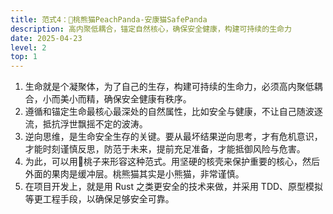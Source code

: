 ```yaml
---
title: 范式4：🍑桃熊猫PeachPanda-安康猫SafePanda
description: 高内聚低耦合，锚定自然核心，确保安全健康，构建可持续的生命力
date: 2025-04-23
level: 2
top: 1
---
```


1. 生命就是个凝聚体，为了自己的生存，构建可持续的生命力，必须高内聚低耦合，小而美小而精，确保安全健康有秩序。
2. 遵循和锚定生命最核心最深处的自然属性，比如安全与健康，不让自己随波逐流，抵抗浮世飘摇不定的波涛。
3. 逆向思维，是生命安全生存的关键。要从最坏结果逆向思考，才有危机意识，才能时刻谨慎反思，防范于未来，提前充足准备，才能抵御风险与危害。
4. 为此，可以用🍑桃子来形容这种范式。用坚硬的核壳来保护重要的核心，然后外面的果肉是缓冲层。桃熊猫其实是小熊猫，非常谨慎。
5. 在项目开发上，就是用 Rust 之类更安全的技术来做，并采用 TDD、原型模拟等更工程手段，以确保足够安全可靠。
